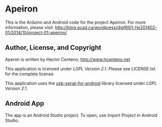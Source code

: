 Apeiron
=======

This is the Arduino and Android code for the project Apeiron. For more information, please visit: http://blog.ocad.ca/wordpress/digf6l01-fw201402-01/2014/10/project-01-apeiron/

## Author, License, and Copyright

Aperon is written by Hector Centeno, http://www.hcenteno.net

This application is licensed under *LGPL Version 2.1*.  Please see LICENSE.txt for the
complete license.

This application uses the [usb-serial-for-android](https://github.com/mik3y/usb-serial-for-android) library licensed under *LGPL Version 2.1*.

## Android App

The app is an Android Studio project. To open, use Import Project in Android Studio.
